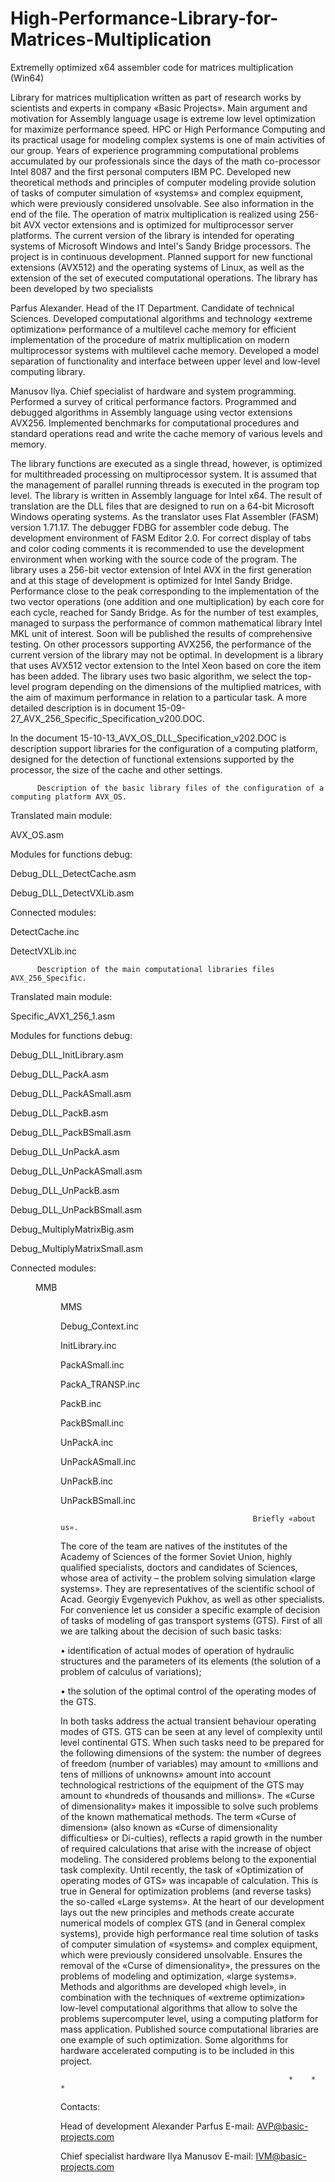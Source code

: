 # High-Performance-Library-for-Matrices-Multiplication
Extremelly optimized x64 assembler code for matrices multiplication (Win64)

Library for matrices multiplication written as part of research works by scientists and experts in company «Basic Projects».
Main argument and motivation for Assembly language usage is extreme low level optimization for maximize performance speed.
HPC or High Performance Computing and its practical usage for modeling complex systems is one of main activities of our group.
Years of experience programming computational problems accumulated by our professionals since the days of the math co-processor
Intel 8087 and the first personal computers IBM PC. Developed new theoretical methods and principles of computer modeling provide
solution of tasks of computer simulation of «systems» and complex equipment, which were previously considered unsolvable.
See also information in the end of the file. 
The operation of matrix multiplication is realized using 256-bit AVX vector extensions and is optimized for multiprocessor server
platforms. The current version of the library is intended for operating systems of Microsoft Windows and Intel's Sandy Bridge
processors. The project is in continuous development. Planned support for new functional extensions (AVX512) and the operating
systems of Linux, as well as the extension of the set of executed computational operations.
The library has been developed by two specialists

Parfus Alexander. Head of the IT Department. Candidate of technical Sciences. Developed computational algorithms and technology
«extreme optimization» performance of a multilevel cache memory for efficient implementation of the procedure of matrix
multiplication on modern multiprocessor systems with multilevel cache memory. Developed a model separation of functionality and
interface between upper level and low-level computing library.

Manusov Ilya. Chief specialist of hardware and system programming. Performed a survey of critical performance factors.
Programmed and debugged algorithms in Assembly language using vector extensions AVX256. Implemented benchmarks for computational
procedures and standard operations read and write the cache memory of various levels and memory.

The library functions are executed as a single thread, however, is optimized for multithreaded processing on multiprocessor
system. It is assumed that the management of parallel running threads is executed in the program top level. 
The library is written in Assembly language for Intel x64. The result of translation are the DLL files that are designed to
run on a 64-bit Microsoft Windows operating systems. As the translator uses Flat Assembler (FASM) version 1.71.17.
The debugger FDBG for assembler code debug. The development environment of FASM Editor 2.0. For correct display of tabs and color
coding comments it is recommended to use the development environment when working with the source code of the program.
The library uses a 256-bit vector extension of Intel AVX in the first generation and at this stage of development is optimized
for Intel Sandy Bridge. Performance close to the peak corresponding to the implementation of the two vector operations
(one addition and one multiplication) by each core for each cycle, reached for Sandy Bridge. As for the number of test examples,
managed to surpass the performance of common mathematical library Intel MKL unit of interest. Soon will be published the results
of comprehensive testing. On other processors supporting AVX256, the performance of the current version of the library may not
be optimal. In development is a library that uses AVX512 vector extension to the Intel Xeon based on core the item has been added.
The library uses two basic algorithm, we select the top-level program depending on the dimensions of the multiplied matrices,
with the aim of maximum performance in relation to a particular task. A more detailed description is in document 
15-09-27_AVX_256_Specific_Specification_v200.DOC.

In the document
15-10-13_AVX_OS_DLL_Specification_v202.DOC
is description support libraries for the configuration of a computing platform, designed for the detection of functional
extensions supported by the processor, the size of the cache and other settings.


          Description of the basic library files of the configuration of a computing platform AVX_OS.

Translated main module:

AVX_OS.asm

Modules for functions debug:

Debug_DLL_DetectCache.asm

Debug_DLL_DetectVXLib.asm

Connected modules:

DetectCache.inc

DetectVXLib.inc

          Description of the main computational libraries files AVX_256_Specific.

Translated main module:

Specific_AVX1_256_1.asm

Modules for functions debug:

Debug_DLL_InitLibrary.asm

Debug_DLL_PackA.asm

Debug_DLL_PackASmall.asm

Debug_DLL_PackB.asm

Debug_DLL_PackBSmall.asm

Debug_DLL_UnPackA.asm

Debug_DLL_UnPackASmall.asm

Debug_DLL_UnPackB.asm

Debug_DLL_UnPackBSmall.asm

Debug_MultiplyMatrixBig.asm

Debug_MultiplyMatrixSmall.asm

Connected modules:

<DIR> MMB

<DIR> MMS

Debug_Context.inc

InitLibrary.inc

PackASmall.inc

PackA_TRANSP.inc

PackB.inc

PackBSmall.inc

UnPackA.inc

UnPackASmall.inc

UnPackB.inc

UnPackBSmall.inc



                                               Briefly «about us».

The core of the team are natives of the institutes of the Academy of Sciences of the former Soviet Union, highly qualified
specialists, doctors and candidates of Sciences, whose area of activity – the problem solving simulation «large systems».
They are representatives of the scientific school of Acad. Georgiy Evgenyevich Pukhov, as well as other specialists.
For convenience let us consider a specific example of decision of tasks of modeling of gas transport systems (GTS).
First of all we are talking about the decision of such basic tasks:

•	identification of actual modes of operation of hydraulic structures and the parameters of its elements (the solution of
a problem of calculus of variations);

•	the solution of the optimal control of the operating modes of the GTS.

In both tasks address the actual transient behaviour operating modes of GTS. GTS can be seen at any level of complexity until
level continental GTS.
When such tasks need to be prepared for the following dimensions of the system: the number of degrees of freedom (number of 
variables) may amount to «millions and tens of millions of unknowns» amount into account technological restrictions of the
equipment of the GTS may amount to «hundreds of thousands and millions».
The «Curse of dimensionality» makes it impossible to solve such problems of the known mathematical methods.
The term «Curse of dimension» (also known as «Curse of dimensionality difficulties» or Di-culties), reflects a rapid growth
in the number of required calculations that arise with the increase of object modeling. The considered problems belong to the
exponential task complexity.
Until recently, the task of «Optimization of operating modes of GTS» was incapable of calculation. This is true in General for
optimization problems (and reverse tasks) the so-called «Large systems». 
At the heart of our development lays out the new principles and methods create accurate numerical models of complex GTS
(and in General complex systems), provide high performance real time solution of tasks of computer simulation of «systems»
and complex equipment, which were previously considered unsolvable. 
Ensures the removal of the «Curse of dimensionality», the pressures on the problems of modeling and optimization,
«large systems».
Methods and algorithms are developed «high level», in combination with the techniques of «extreme optimization» low-level
computational algorithms that allow to solve the problems supercomputer level, using a computing platform for mass application.
Published source computational libraries are one example of such optimization.
Some algorithms for hardware accelerated computing is to be included in this project.

                                                       *	*	*

Contacts:

Head of development Alexander Parfus
		E-mail:  AVP@basic-projects.com
		
Chief specialist hardware Ilya Manusov
		E-mail:  IVM@basic-projects.com
		

